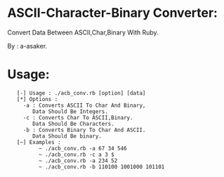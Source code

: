 # ASCII-Character-Binary Converter:
  Convert Data Between ASCII,Char,Binary With Ruby.
  
  By : a-asaker.

# Usage:
       [-] Usage : ./acb_conv.rb [option] [data]
       [*] Options : 
         -a : Converts ASCII To Char And Binary,
            Data Should Be Integers.
         -c : Converts Char To ASCII,Binary.
            Data Should Be Characters.
         -b : Converts Binary To Char And ASCII.
            Data Should Be binary.
       [~] Examples :
              ~ ./acb_conv.rb -a 67 34 546
              ~ ./acb_conv.rb -c a 3 $
              ~ ./acb_conv.rb -a 234 52 
              ~ ./acb_conv.rb -b 110100 1001000 101101
